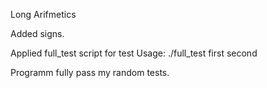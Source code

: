Long Arifmetics


Added signs.

Applied full_test script for test
Usage: ./full_test first second

Programm fully pass my random tests.
